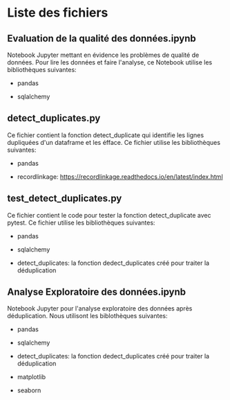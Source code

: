 # Liste des fichiers

## Evaluation de la qualité des données.ipynb

Notebook Jupyter mettant en évidence les problèmes de qualité de données.  Pour lire les données et faire l'analyse, ce Notebook utilise les bibliothèques suivantes:

- pandas

- sqlalchemy
  
  

## detect_duplicates.py

Ce fichier contient la fonction detect_duplicate  qui identifie les  lignes dupliquées d'un dataframe et les éfface. Ce fichier utilise les bibliothèques suivantes:

- pandas

- recordlinkage: https://recordlinkage.readthedocs.io/en/latest/index.html

## 

## test_detect_duplicates.py

Ce fichier contient le code pour tester la fonction detect_duplicate avec pytest.  Ce fichier utilise les bibliothèques suivantes:

- pandas

- sqlalchemy

- detect_duplicates: la fonction dedect_duplicates créé pour traiter la déduplication

## Analyse Exploratoire des données.ipynb

Notebook Jupyter pour l'analyse exploratoire des données après déduplication. Nous   utilisont les biblothèques suivantes: 

- pandas

- sqlalchemy

- detect_duplicates:  la fonction dedect_duplicates créé pour traiter la déduplication

-  matplotlib

- seaborn
  
  ## 


